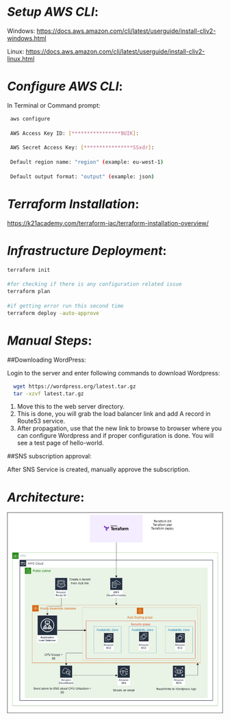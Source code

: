 # _**Setup AWS CLI**_:

Windows:
https://docs.aws.amazon.com/cli/latest/userguide/install-cliv2-windows.html

Linux:
https://docs.aws.amazon.com/cli/latest/userguide/install-cliv2-linux.html


# _**Configure AWS CLI**_:

In Terminal or Command prompt:


```bash
 aws configure
 
 AWS Access Key ID: [****************9UIK]:
 
 AWS Secret Access Key: [****************SSxdr]:
 
 Default region name: "region" (example: eu-west-1)
 
 Default output format: "output" (example: json)
```


# _**Terraform Installation**_:

https://k21academy.com/terraform-iac/terraform-installation-overview/


# _**Infrastructure Deployment**_:

```bash
terraform init

#for checking if there is any configuration related issue
terraform plan 

#if getting error run this second time
terraform deploy -auto-approve 
```


# _**Manual Steps**_:

##Downloading WordPress:

Login to the server and enter following commands to download Wordpress:

```bash
  wget https://wordpress.org/latest.tar.gz
  tar -xzvf latest.tar.gz
```

1. Move this to the web server directory. 
2. This is done, you will grab the load balancer link and add A record in Route53 service. 
3. After propagation, use that the new link to browse to browser where you can configure Wordpress and if proper configuration is done. You will see a test page of hello-world.

##SNS subscription approval:

After SNS Service is created, manually approve the subscription. 



# _**Architecture**_:

![App Screenshot](https://raw.githubusercontent.com/yaseenzafar/Terraform-AWS-Beanstalk/main/Terraform%20and%20AWS%20Beanstalk%20architecture.png)
